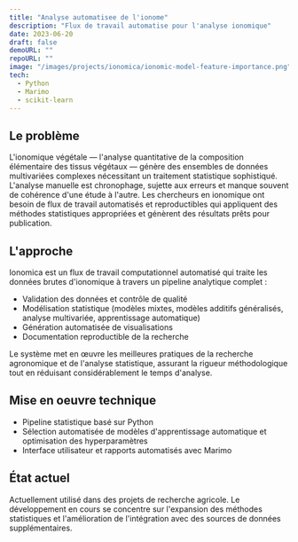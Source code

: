 ```yaml
---
title: "Analyse automatisee de l'ionome"
description: "Flux de travail automatise pour l'analyse ionomique"
date: 2023-06-20
draft: false
demoURL: ""
repoURL: ""
image: "/images/projects/ionomica/ionomic-model-feature-importance.png"
tech:
  - Python
  - Marimo
  - scikit-learn
---
```


## Le problème

L'ionomique végétale — l'analyse quantitative de la composition élémentaire des tissus végétaux — génère des ensembles de données multivariées complexes nécessitant un traitement statistique sophistiqué. L'analyse manuelle est chronophage, sujette aux erreurs et manque souvent de cohérence d'une étude à l'autre. Les chercheurs en ionomique ont besoin de flux de travail automatisés et reproductibles qui appliquent des méthodes statistiques appropriées et génèrent des résultats prêts pour publication.

## L'approche

Ionomica est un flux de travail computationnel automatisé qui traite les données brutes d'ionomique à travers un pipeline analytique complet :
- Validation des données et contrôle de qualité
- Modélisation statistique (modèles mixtes, modèles additifs généralisés, analyse multivariée, apprentissage automatique)
- Génération automatisée de visualisations
- Documentation reproductible de la recherche

Le système met en œuvre les meilleures pratiques de la recherche agronomique et de l'analyse statistique, assurant la rigueur méthodologique tout en réduisant considérablement le temps d'analyse.

## Mise en oeuvre technique

- Pipeline statistique basé sur Python
- Sélection automatisée de modèles d'apprentissage automatique et optimisation des hyperparamètres
- Interface utilisateur et rapports automatisés avec Marimo

## État actuel

Actuellement utilisé dans des projets de recherche agricole. Le développement en cours se concentre sur l'expansion des méthodes statistiques et l'amélioration de l'intégration avec des sources de données supplémentaires.